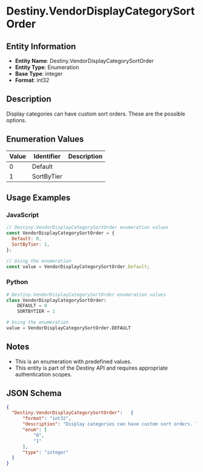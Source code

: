 # Destiny.VendorDisplayCategorySortOrder

## Entity Information
- **Entity Name**: Destiny.VendorDisplayCategorySortOrder
- **Entity Type**: Enumeration
- **Base Type**: integer
- **Format**: int32

## Description
Display categories can have custom sort orders. These are the possible options.

## Enumeration Values

| Value | Identifier | Description |
|-------|------------|-------------|
| 0 | Default |  |
| 1 | SortByTier |  |

## Usage Examples

### JavaScript
```javascript
// Destiny.VendorDisplayCategorySortOrder enumeration values
const VendorDisplayCategorySortOrder = {
  Default: 0,
  SortByTier: 1,
};

// Using the enumeration
const value = VendorDisplayCategorySortOrder.Default;
```

### Python
```python
# Destiny.VendorDisplayCategorySortOrder enumeration values
class VendorDisplayCategorySortOrder:
    DEFAULT = 0
    SORTBYTIER = 1

# Using the enumeration
value = VendorDisplayCategorySortOrder.DEFAULT
```

## Notes
- This is an enumeration with predefined values.
- This entity is part of the Destiny API and requires appropriate authentication scopes.

## JSON Schema
```json
{
  "Destiny.VendorDisplayCategorySortOrder":   {
      "format": "int32",
      "description": "Display categories can have custom sort orders. These are the possible options.",
      "enum": [
          "0",
          "1"
      ],
      "type": "integer"
  }
}
```
